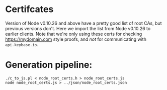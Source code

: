 
# Certifcates

Version of Node v0.10.26 and above have a pretty good list of root CAs, but 
previous versions don't.  Here we import the list from Node v0.10.26 to earlier
clients.  Note that we're only using these certs for checking https://mydomain.com
style proofs, and *not* for communicating with `api.keybase.io`.

# Generation pipeline:

```
./c_to_js.pl < node_root_certs.h > node_root_certs.js
node node_root_certs.js > ../json/node_root_certs.json
```
